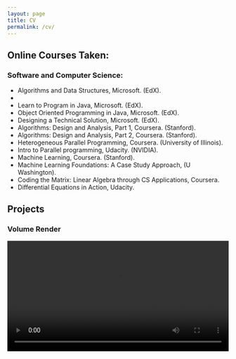 ```yaml
---
layout: page
title: CV
permalink: /cv/
---
```


## Online Courses Taken:

### Software and Computer Science:

<ul>
<li>Algorithms and Data Structures, Microsoft. (EdX).<li>
<li>Learn to Program in Java, Microsoft. (EdX).</li>
<li>Object Oriented Programming in Java, Microsoft. (EdX).</li>
<li>Designing a Technical Solution, Microsoft. (EdX).</li>
<li>Algorithms: Design and Analysis, Part 1, Coursera. (Stanford). </li>
<li>Algorithms: Design and Analysis, Part 2, Coursera. (Stanford). </li>
<li>Heterogeneous Parallel Programming, Coursera. (University of Illinois). </li>
<li>Intro to Parallel programming, Udacity. (NVIDIA). </li>
<li>Machine Learning, Coursera. (Stanford). </li>
<li>Machine Learning Foundations: A Case Study Approach, (U Washington). </li>
<li>Coding the Matrix: Linear Algebra through CS Applications, Coursera. </li>
<li>Differential Equations in Action, Udacity. </li>



</ul>


## Projects

### Volume Render 

<div style="text-align: center">
<video src="{{ site.url }}assets/videos/dm_projection_50Mpc_2048.mp4" width="100%"  height="auto" controls preload> </video>
</div>

